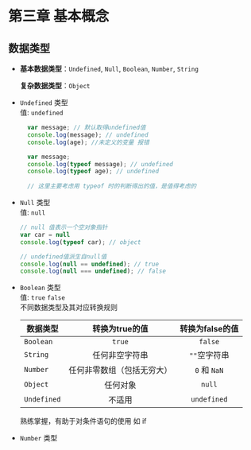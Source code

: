 # 第三章 基本概念  
## 数据类型
* **基本数据类型**：`Undefined`, `Null`, `Boolean`, `Number`, `String`  

	**复杂数据类型**：`Object`
* `Undefined` 类型  
  值: `undefined`  

  ``` javascript
	var message; // 默认取得undefined值
	console.log(message); // undefined
	console.log(age); //未定义的变量 报错
  ```

  ``` javascript  
	var message; 
	console.log(typeof message); // undefined  
	console.log(typeof age); // undefined  
	  
	// 这里主要考虑用 typeof 时的判断得出的值，是值得考虑的
  ```  

* `Null` 类型  
  值: `null`  
  
  ``` javascript
  // null 值表示一个空对象指针
  var car = null
  console.log(typeof car); // object
  ```
  
  ``` javascript
  // undefined值派生自null值
  console.log(null == undefined); // true
  console.log(null === undefined); // false
  ```

* `Boolean` 类型  
  值: `true` `false`  
  不同数据类型及其对应转换规则  
  
  | 数据类型 | 转换为true的值 | 转换为false的值 |  
  | ------- | :------------: | :--------------: |  
  | `Boolean` | `true` | `false` |  
  | `String` | 任何非空字符串 | `""`空字符串 |
  | `Number` | 任何非零数组（包括无穷大） | `0` 和 `NaN` |
  | `Object` | 任何对象 | `null` |
  | `Undefined` | 不适用 | `undefined` |
  
  熟练掌握，有助于对条件语句的使用 如 if  
  
* `Number` 类型
  